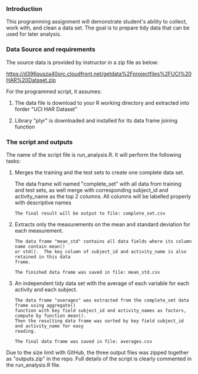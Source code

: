 ### Introduction

This programming assignment will demonstrate student's ability to 
collect, work with, and clean a data set.  The goal is to prepare 
tidy data that can be used for later analysis.

### Data Source and requirements

The source data is provided by instructor in a zip file as below:

https://d396qusza40orc.cloudfront.net/getdata%2Fprojectfiles%2FUCI%20HAR%20Dataset.zip

For the programmed script, it assumes:

1.  The data file is download to your R working directory and extracted into forder
        "UCI HAR Dataset"

2.  Library "plyr" is downloaded and installed for its data frame joining function


### The script and outputs

The name of the script file is run_analysis.R.  It will perform the following tasks:

1.  Merges the training and the test sets to create one complete data set.

	The data frame will named "complete_set" with all data from training and test sets,
	as well merge with corresponding subject_id and activity_name as the top 2 columns.
        All columns will be labelled properly with descriptive names

        The final result will be output to file: complete_set.csv

2.  Extracts only the measurements on the mean and standard deviation for each measurement. 

        The data frame "mean_std" contains all data fields where its column name contain mean()
        or std().  The key column of subject_id and activity_name is also retained in this data
        frame.

        The finished data frame was saved in file: mean_std.csv

3.  An independent tidy data set with the average of each variable for each activity and each 
    subject.

        The data frame "averages" was extracted from the complete_set data frame using aggregate()
        function with key field subject_id and activity_names as factors, compute by function mean().
        Then the resulting data frame was sorted by key field subject_id and activity_name for easy
        reading.

        The final data frame was saved in file: averages.csv

Due to the size limit with GitHub, the three output files was zipped together as "outputs.zip" in the 
repo.  Full details of the script is clearly commented in the run_analysis.R file.

